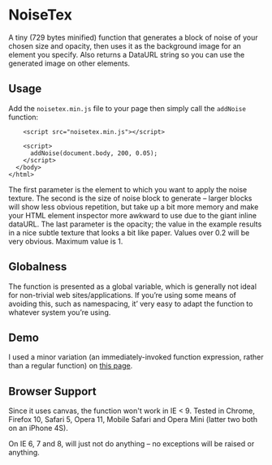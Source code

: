 # NoiseTex

A tiny (729 bytes minified) function that generates a block of noise of your chosen size
and opacity, then uses it as the background image for an element you specify.
Also returns a DataURL string so you can use the generated image on other
elements.

## Usage

Add the `noisetex.min.js` file to your page then simply call the `addNoise`
function:

```
    <script src="noisetex.min.js"></script>

    <script>
      addNoise(document.body, 200, 0.05);
    </script>
  </body>
</html>
```

The first parameter is the element to which you want to apply the noise texture.
The second is the size of noise block to generate &ndash; larger blocks will
show less obvious repetition, but take up a bit more memory and make your HTML
element inspector more awkward to use due to the giant inline dataURL. The last
parameter is the opacity; the value in the example results in a nice subtle
texture that looks a bit like paper. Values over 0.2 will be very obvious.
Maximum value is 1.

## Globalness

The function is presented as a global variable, which is generally not ideal for
non-trivial web sites/applications. If you&rsquo;re using some means of avoiding
this, such as namespacing, it&rsquo; very easy to adapt the function to whatever
system you&rsquo;re using.

## Demo

I used a minor variation (an immediately-invoked function expression, rather
than a regular function) on [this page].

[this page]: http://caerphoto.com/misc/the_waste_land.html

## Browser Support

Since it uses canvas, the function won't work in IE < 9. Tested in Chrome,
Firefox 10, Safari 5, Opera 11, Mobile Safari and Opera Mini (latter two both on
an iPhone 4S).

On IE 6, 7 and 8, will just not do anything &ndash; no exceptions will be raised
or anything.
